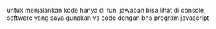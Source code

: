 untuk menjalankan kode hanya di run, jawaban bisa lihat di console, software yang saya gunakan vs code dengan bhs program javascript  
